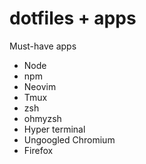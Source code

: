 # dotfiles + apps

Must-have apps

- Node
- npm
- Neovim
- Tmux
- zsh
- ohmyzsh
- Hyper terminal
- Ungoogled Chromium
- Firefox
